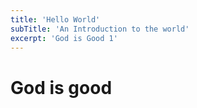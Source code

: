 ```yaml
---
title: 'Hello World'
subTitle: 'An Introduction to the world'
excerpt: 'God is Good 1'
---
```


# God is good
